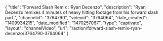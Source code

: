 {
    "title": "Forward Slash Remix : Ryan Decenzo",
    "description": "Ryan Decenzo remixes 4 minutes of heavy hitting footage from his forward slash part.",
    "channelid": "3764790",
    "videoid": "3764064",
    "date_created": "1409934215",
    "date_modified": "1470257067",
    "type": "captivate",
    "layout": "channelVideo",
    "url": "\/action\/forward-slash-remix-ryan-decenzo\/3764790-3764064"
}